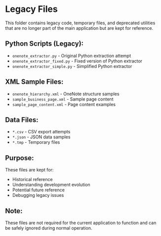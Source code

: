 # Legacy Files

This folder contains legacy code, temporary files, and deprecated utilities that are no longer part of the main application but are kept for reference.

## Python Scripts (Legacy):
- `onenote_extractor.py` - Original Python extraction attempt
- `onenote_extractor_fixed.py` - Fixed version of Python extractor
- `onenote_extractor_simple.py` - Simplified Python extractor

## XML Sample Files:
- `onenote_hierarchy.xml` - OneNote structure samples
- `sample_business_page.xml` - Sample page content
- `sample_page_content.xml` - Page content examples

## Data Files:
- `*.csv` - CSV export attempts
- `*.json` - JSON data samples
- `*.tmp` - Temporary files

## Purpose:
These files are kept for:
- Historical reference
- Understanding development evolution
- Potential future reference
- Debugging legacy issues

## Note:
These files are not required for the current application to function and can be safely ignored during normal operation.
